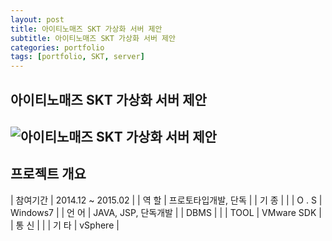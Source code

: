 ```yaml
---
layout: post
title: 아이티노매즈 SKT 가상화 서버 제안
subtitle: 아이티노매즈 SKT 가상화 서버 제안
categories: portfolio
tags: [portfolio, SKT, server]
---
```

## 아이티노매즈 SKT 가상화 서버 제안
![아이티노매즈 SKT 가상화 서버 제안]()  
-

## 프로젝트 개요

| 참여기간 | 2014.12 ~ 2015.02 |
| 역 할 | 프로토타입개발, 단독 |
| 기 종 |  |
| O . S | Windows7 |
| 언 어 | JAVA, JSP, 단독개발 |
| DBMS |  |
| TOOL | VMware SDK |
| 통 신 |  |
| 기 타 | vSphere |
